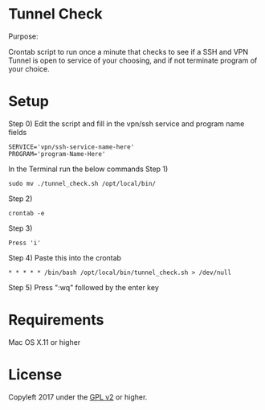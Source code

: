 Tunnel Check
=====
Purpose: 

Crontab script to run once a minute that checks to see if a SSH and VPN Tunnel is open to service of your choosing, 
and if not terminate program of your choice.


Setup
======

Step 0)
    Edit the script and fill in the vpn/ssh service and program name fields 

    SERVICE='vpn/ssh-service-name-here'
    PROGRAM='program-Name-Here'

In the Terminal run the below commands
Step 1) 

    sudo mv ./tunnel_check.sh /opt/local/bin/

Step 2) 

    crontab -e

Step 3) 

    Press 'i'

Step 4) Paste this into the crontab

    * * * * * /bin/bash /opt/local/bin/tunnel_check.sh > /dev/null

Step 5) Press ":wq" followed by the enter key

Requirements
=====
Mac OS X.11 or higher


License
=====
Copyleft 2017 under the <a href="http://www.gnu.org/licenses/gpl-2.0.html">GPL v2</a> or higher.

	
